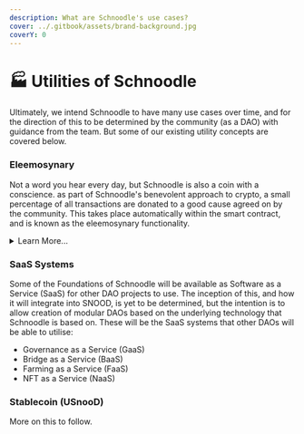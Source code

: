 ```yaml
---
description: What are Schnoodle's use cases?
cover: ../.gitbook/assets/brand-background.jpg
coverY: 0
---
```


# 🏭 Utilities of Schnoodle

Ultimately, we intend Schnoodle to have many use cases over time, and for the direction of this to be determined by the community (as a DAO) with guidance from the team. But some of our existing utility concepts are covered below.

### Eleemosynary

Not a word you hear every day, but Schnoodle is also a coin with a conscience. as part of Schnoodle's benevolent approach to crypto, a small percentage of all transactions are donated to a good cause agreed on by the community. This takes place automatically within the smart contract, and is known as the eleemosynary functionality.

<details>

<summary>Learn More...</summary>

Schnoodle includes an eleemosynary fund as part of its encoding. This can be a charity, but also any worthy cause that the community feels passionate towards. Perhaps carbon offsetting to advocate clean energy usage in blockchain, especially proof-of-work (PoW) blockchains such as Ethereum. Or, humanitarian causes such as the unbanked of the world due to corrupt governments or poor economies.

_**What if I don't feel charitable, or don't agree with the beneficiary?**_

Well, charity is certainly a deep topic awash with philosophical and political nuances, and not everyone wants to give up a small part of their wealth for benevolent causes; and some may even wish to choose who they donate to.

Part of the ideology behind contributing to a benevolent cause is that people will like it. This will in principle have the effect of promulgating the benefactor (in this case, Schnoodle) further, thereby attracting more holders and driving the price up further. This benefits both the eleemosynary fund and holders alike which is of course a win-win situation for everybody! In fact, our marketing campaigns will be largely based around this, and will include promoters that are motivated by such altruistic innovations.

And the beneficiary of the eleemosynary fund is by no means static. This is determined by the community as part of Schnoodle's [timelocked governance](architecture.md#timelocked-governance) feature.

</details>

### SaaS Systems

Some of the Foundations of Schnoodle will be available as Software as a Service (SaaS) for other DAO projects to use. The inception of this, and how it will integrate into SNOOD, is yet to be determined, but the intention is to allow creation of modular DAOs based on the underlying technology that Schnoodle is based on. These will be the SaaS systems that other DAOs will be able to utilise:

* Governance as a Service (GaaS)
* Bridge as a Service (BaaS)
* Farming as a Service (FaaS)
* NFT as a Service (NaaS)

### Stablecoin (USnooD)

More on this to follow.

